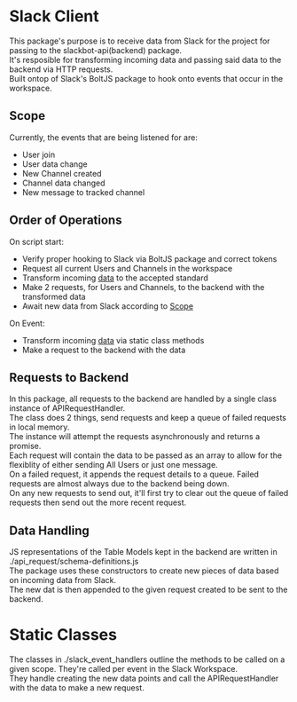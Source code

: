 # Slack Client

This package's purpose is to receive data from Slack for the project for passing to the slackbot-api(backend) package.  
It's resposible for transforming incoming data and passing said data to the backend via HTTP requests.  
Built ontop of Slack's BoltJS package to hook onto events that occur in the workspace. 
  
## Scope
Currently, the events that are being listened for are:
- User join
- User data change
- New Channel created
- Channel data changed
- New message to tracked channel
  
## Order of Operations

On script start:
- Verify proper hooking to Slack via BoltJS package and correct tokens
- Request all current Users and Channels in the workspace
- Transform incoming [data](#data-handling) to the accepted standard 
- Make 2 requests, for Users and Channels, to the backend with the transformed data
- Await new data from Slack according to [Scope](#scope)

On Event:
- Transform incoming [data](#data-handling) via static class methods
- Make a request to the backend with the data

## Requests to Backend
In this package, all requests to the backend are handled by a single class instance of APIRequestHandler.  
The class does 2 things, send requests and keep a queue of failed requests in local memory.  
The instance will attempt the requests asynchronously and returns a promise.  
Each request will contain the data to be passed as an array to allow for the flexiblity of either sending All Users or just one message.  
On a failed request, it appends the request details to a queue. Failed requests are almost always due to the backend being down.  
On any new requests to send out, it'll first try to clear out the queue of failed requests then send out the more recent request.  

## Data Handling
JS representations of the Table Models kept in the backend are written in ./api_request/schema-definitions.js  
The package uses these constructors to create new pieces of data based on incoming data from Slack.  
The new dat is then appended to the given request created to be sent to the backend.  

# Static Classes
The classes in ./slack_event_handlers outline the methods to be called on a given scope. They're called per event in the Slack Workspace.  
They handle creating the new data points and call the APIRequestHandler with the data to make a new request.






